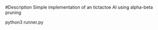 #Description
 Simple implementation of an tictactoe AI using alpha-beta pruning


python3 runner.py
